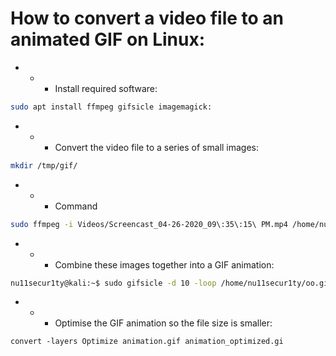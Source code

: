 # How to convert a video file to an animated GIF on Linux:

- - - Install required software:
```bash
sudo apt install ffmpeg gifsicle imagemagick:
```

- - - Convert the video file to a series of small images:
```bash
mkdir /tmp/gif/
```
- - - Command
```bash
sudo ffmpeg -i Videos/Screencast_04-26-2020_09\:35\:15\ PM.mp4 /home/nu11secur1ty/oo.gif
```
- - - Combine these images together into a GIF animation:
```bash
nu11secur1ty@kali:~$ sudo gifsicle -d 10 -loop /home/nu11secur1ty/oo.gif
```
- - - Optimise the GIF animation so the file size is smaller:

`convert -layers Optimize animation.gif animation_optimized.gi`
